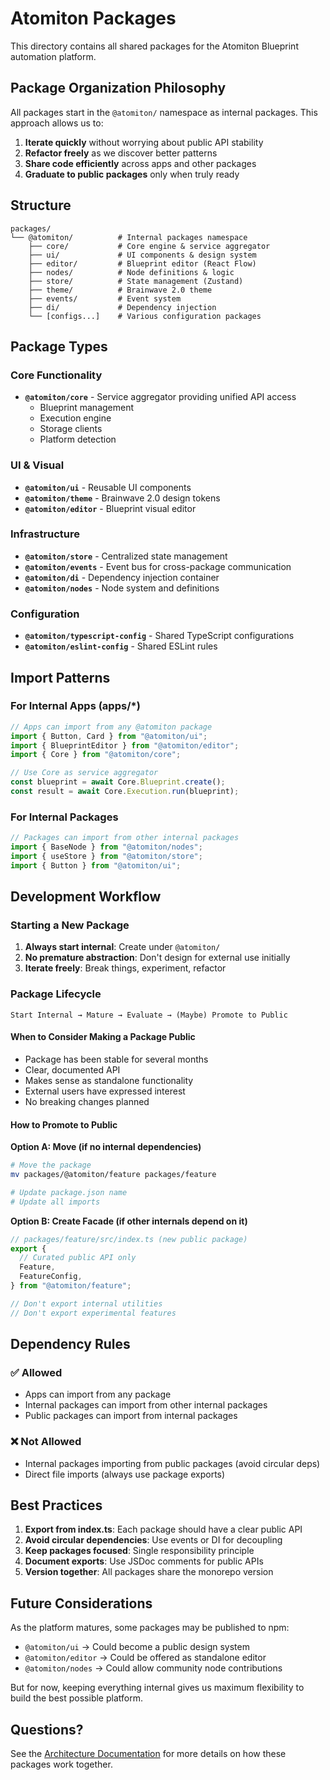 # Atomiton Packages

This directory contains all shared packages for the Atomiton Blueprint automation platform.

## Package Organization Philosophy

All packages start in the `@atomiton/` namespace as internal packages. This approach allows us to:

1. **Iterate quickly** without worrying about public API stability
2. **Refactor freely** as we discover better patterns
3. **Share code efficiently** across apps and other packages
4. **Graduate to public packages** only when truly ready

## Structure

```
packages/
└── @atomiton/          # Internal packages namespace
    ├── core/           # Core engine & service aggregator
    ├── ui/             # UI components & design system
    ├── editor/         # Blueprint editor (React Flow)
    ├── nodes/          # Node definitions & logic
    ├── store/          # State management (Zustand)
    ├── theme/          # Brainwave 2.0 theme
    ├── events/         # Event system
    ├── di/             # Dependency injection
    └── [configs...]    # Various configuration packages
```

## Package Types

### Core Functionality

- **`@atomiton/core`** - Service aggregator providing unified API access
  - Blueprint management
  - Execution engine
  - Storage clients
  - Platform detection

### UI & Visual

- **`@atomiton/ui`** - Reusable UI components
- **`@atomiton/theme`** - Brainwave 2.0 design tokens
- **`@atomiton/editor`** - Blueprint visual editor

### Infrastructure

- **`@atomiton/store`** - Centralized state management
- **`@atomiton/events`** - Event bus for cross-package communication
- **`@atomiton/di`** - Dependency injection container
- **`@atomiton/nodes`** - Node system and definitions

### Configuration

- **`@atomiton/typescript-config`** - Shared TypeScript configurations
- **`@atomiton/eslint-config`** - Shared ESLint rules

## Import Patterns

### For Internal Apps (apps/\*)

```typescript
// Apps can import from any @atomiton package
import { Button, Card } from "@atomiton/ui";
import { BlueprintEditor } from "@atomiton/editor";
import { Core } from "@atomiton/core";

// Use Core as service aggregator
const blueprint = await Core.Blueprint.create();
const result = await Core.Execution.run(blueprint);
```

### For Internal Packages

```typescript
// Packages can import from other internal packages
import { BaseNode } from "@atomiton/nodes";
import { useStore } from "@atomiton/store";
import { Button } from "@atomiton/ui";
```

## Development Workflow

### Starting a New Package

1. **Always start internal**: Create under `@atomiton/`
2. **No premature abstraction**: Don't design for external use initially
3. **Iterate freely**: Break things, experiment, refactor

### Package Lifecycle

```
Start Internal → Mature → Evaluate → (Maybe) Promote to Public
```

#### When to Consider Making a Package Public

- Package has been stable for several months
- Clear, documented API
- Makes sense as standalone functionality
- External users have expressed interest
- No breaking changes planned

#### How to Promote to Public

**Option A: Move (if no internal dependencies)**

```bash
# Move the package
mv packages/@atomiton/feature packages/feature

# Update package.json name
# Update all imports
```

**Option B: Create Facade (if other internals depend on it)**

```typescript
// packages/feature/src/index.ts (new public package)
export {
  // Curated public API only
  Feature,
  FeatureConfig,
} from "@atomiton/feature";

// Don't export internal utilities
// Don't export experimental features
```

## Dependency Rules

### ✅ Allowed

- Apps can import from any package
- Internal packages can import from other internal packages
- Public packages can import from internal packages

### ❌ Not Allowed

- Internal packages importing from public packages (avoid circular deps)
- Direct file imports (always use package exports)

## Best Practices

1. **Export from index.ts**: Each package should have a clear public API
2. **Avoid circular dependencies**: Use events or DI for decoupling
3. **Keep packages focused**: Single responsibility principle
4. **Document exports**: Use JSDoc comments for public APIs
5. **Version together**: All packages share the monorepo version

## Future Considerations

As the platform matures, some packages may be published to npm:

- `@atomiton/ui` → Could become a public design system
- `@atomiton/editor` → Could be offered as standalone editor
- `@atomiton/nodes` → Could allow community node contributions

But for now, keeping everything internal gives us maximum flexibility to build the best possible platform.

## Questions?

See the [Architecture Documentation](../docs/architecture/README.md) for more details on how these packages work together.
